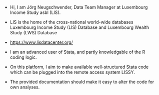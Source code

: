 - Hi, I am Jörg Neugschwender, Data Team Manager at Luxembourg Income Study asbl (LIS).
- LIS is the home of the cross-national world-wide databases Luxembourg Income Study (LIS) Database and Luxembourg Wealth Study (LWS) Database
- https://www.lisdatacenter.org/
  
- I am an advanced user of Stata, and partly knowledgable of the R coding logic.
- On this platform, I aim to make available well-structured Stata code which can be plugged into the remote access system LISSY.
- The provided documentation should make it easy to alter the code for own analyses.

<!---
JNeugsch/JNeugsch is a ✨ special ✨ repository because its `README.md` (this file) appears on your GitHub profile.
You can click the Preview link to take a look at your changes.
--->

